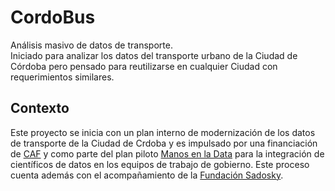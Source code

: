 # CordoBus
Análisis masivo de datos de transporte.  
Iniciado para analizar los datos del transporte urbano de la Ciudad de Córdoba pero pensado para reutilizarse en cualquier Ciudad con requerimientos similares.

## Contexto
Este proyecto se inicia con un plan interno de modernización de los datos de transporte de la Ciudad de Crdoba y es impulsado por una financiación de [CAF](https://www.caf.com/) y como parte del plan piloto [Manos en la Data](https://www.caf.com/es/actualidad/noticias/2018/09/manos-en-la-data-como-utilizar-la-ciencia-de-datos-para-disenar-politicas-publicas-en-argentina/) para la integración de científicos de datos en los equipos de trabajo de gobierno. Este proceso cuenta además con el acompañamiento de la [Fundación Sadosky](http://www.fundacionsadosky.org.ar/workshop-manos-en-la-data/).
